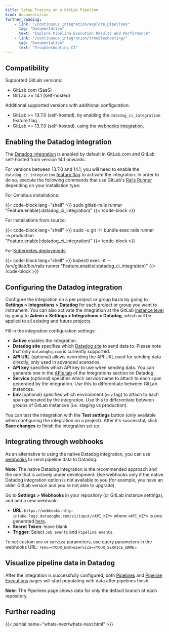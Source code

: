 ```yaml
---
title: Setup Tracing on a GitLab Pipeline
kind: documentation
further_reading:
    - link: "/continuous_integration/explore_pipelines"
      tag: "Documentation"
      text: "Explore Pipeline Execution Results and Performance"
    - link: "/continuous_integration/troubleshooting/"
      tag: "Documentation"
      text: "Troubleshooting CI"
---
```


## Compatibility

Supported GitLab versions:
* GitLab.com (SaaS)
* GitLab >= 14.1 (self-hosted)

Additional supported versions with additional configuration:
* GitLab >= 13.7.0 (self-hosted), by enabling the `datadog_ci_integration` feature flag
* GitLab <= 13.7.0 (self-hosted), using the [webhooks integration](#integrating-through-webhooks).

## Enabling the Datadog integration

The [Datadog integration][1] is enabled by default in GitLab.com and GitLab self-hosted from version 14.1 onwards.

For versions between 13.7.0 and 14.1, you will need to enable the `datadog_ci_integration` [feature flag][2] to activate the integration. In order to do so, execute the following commands that use GitLab's [Rails Runner][4] depending on your installation type:

For Omnibus installations:

{{< code-block lang="shell" >}}
sudo gitlab-rails runner "Feature.enable(:datadog_ci_integration)"
{{< /code-block >}}

For installations from source:

{{< code-block lang="shell" >}}
sudo -u git -H bundle exec rails runner \
  -e production \
  "Feature.enable(:datadog_ci_integration)"
{{< /code-block >}}

For [Kubernetes deployments][5]:

{{< code-block lang="shell" >}}
kubectl exec -it <task-runner-pod-name> -- \
  /srv/gitlab/bin/rails runner "Feature.enable(:datadog_ci_integration)"
{{< /code-block >}}

## Configuring the Datadog integration

Configure the integration on a per project or group basis by going to **Settings > Integrations > Datadog** for each project or group you want to instrument. You can also activate the integration at the GitLab [instance level][10] by going to **Admin > Settings > Integrations > Datadog**, which will be applied to all existing and future projects.

Fill in the integration configuration settings:

* **Active** enables the integration.
* **Datadog site** specifies which [Datadog site][11] to send data to. Please note that only `datadoghq.com` is currently supported.
* **API URL** (optional) allows overriding the API URL used for sending data directly, only used in advanced scenarios.
* **API key** specifies which API key to use when sending data. You can generate one in the [APIs tab][6] of the Integrations section on Datadog.
* **Service** (optional) specifies which service name to attach to each span generated by the integration. Use this to differentiate between GitLab instances.
* **Env** (optional) specifies which environment (`env` tag) to attach to each span generated by the integration. Use this to differentiate between groups of GitLab instances (i.e. staging vs production).

You can test the integration with the **Test settings** button (only available when configuring the integration on a project). After it's successful, click **Save changes** to finish the integration set up.

## Integrating through webhooks

As an alternative to using the native Datadog integration, you can use [webhooks][7] to send pipeline data to Datadog.

**Note**: The native Datadog integration is the recommended approach and the one that is actively under development. Use webhooks only if the native Datadog integration option is not available to you (for example, you have an older GitLab version and you're not able to upgrade).

Go to **Settings > Webhooks** in your repository (or GitLab instance settings), and add a new webhook:
* **URL**: `https://webhooks-http-intake.logs.datadoghq.com/v1/input/<API_KEY>` where `<API_KEY>` is one generated [here][6].
* **Secret Token**: leave blank
* **Trigger**: Select `Job events` and `Pipeline events`.

To set custom `env` or `service` parameters, use query parameters in the webhooks URL: `?env=<YOUR_ENV>&service=<YOUR_SERVICE_NAME>`

## Visualize pipeline data in Datadog

After the integration is successfully configured, both [Pipelines][8] and [Pipeline Executions][9] pages will start populating with data after pipelines finish.

**Note**: The Pipelines page shows data for only the default branch of each repository.


## Further reading

{{< partial name="whats-next/whats-next.html" >}}

[1]: https://docs.gitlab.com/ee/integration/datadog.html
[2]: https://docs.gitlab.com/ee/administration/feature_flags.html
[3]: https://support.gitlab.com/
[4]: https://docs.gitlab.com/ee/administration/operations/rails_console.html#using-the-rails-runner
[5]: https://docs.gitlab.com/ee/administration/troubleshooting/kubernetes_cheat_sheet.html#gitlab-specific-kubernetes-information
[6]: https://app.datadoghq.com/account/settings#api
[7]: https://docs.gitlab.com/ee/user/project/integrations/webhooks.html
[8]: https://app.datadoghq.com/ci/pipelines
[9]: https://app.datadoghq.com/ci/pipeline-executions
[10]: https://docs.gitlab.com/ee/user/admin_area/settings/project_integration_management.html
[11]: /getting_started/site/
